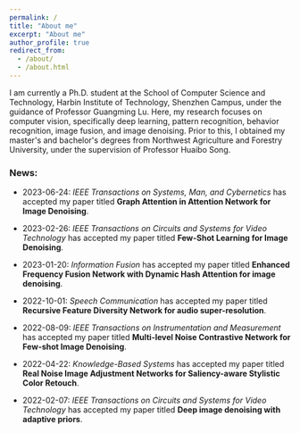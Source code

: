 ```yaml
---
permalink: /
title: "About me"
excerpt: "About me"
author_profile: true
redirect_from: 
  - /about/
  - /about.html
---
```


I am currently a Ph.D. student at the School of Computer Science and Technology, Harbin Institute of Technology, Shenzhen Campus, under the guidance of Professor Guangming Lu. Here, my research focuses on computer vision, specifically deep learning, pattern recognition, behavior recognition, image fusion, and image denoising. Prior to this, I obtained my master's and bachelor's degrees from Northwest Agriculture and Forestry University, under the supervision of Professor Huaibo Song.

### News:

- 2023-06-24: *IEEE Transactions on Systems, Man, and Cybernetics* has accepted my paper titled **Graph Attention in Attention Network for Image Denoising**.

- 2023-02-26: *IEEE Transactions on Circuits and Systems for Video Technology* has accepted my paper titled **Few-Shot Learning for Image Denoising**.

- 2023-01-20: *Information Fusion* has accepted my paper titled **Enhanced Frequency Fusion Network with Dynamic Hash Attention for image denoising**.

- 2022-10-01: *Speech Communication* has accepted my paper titled **Recursive Feature Diversity Network for audio super-resolution**.

- 2022-08-09: *IEEE Transactions on Instrumentation and Measurement* has accepted my paper titled **Multi-level Noise Contrastive Network for Few-shot Image Denoising**.

- 2022-04-22: *Knowledge-Based Systems* has accepted my paper titled **Real Noise Image Adjustment Networks for Saliency-aware Stylistic Color Retouch**.

- 2022-02-07: *IEEE Transactions on Circuits and Systems for Video Technology* has accepted my paper titled **Deep image denoising with adaptive priors**.

